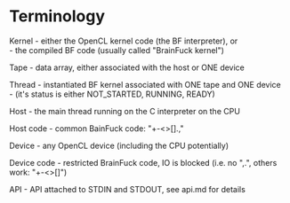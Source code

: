 Terminology
===========

Kernel - either the OpenCL kernel code (the BF interpreter), or<br>
       - the compiled BF code (usually called "BrainFuck kernel")

Tape - data array, either associated with the host or ONE device

Thread - instantiated BF kernel associated with ONE tape and ONE device<br>
       - (it's status is either NOT_STARTED, RUNNING, READY)

Host - the main thread running on the C interpreter on the CPU

Host code - common BainFuck code: "+-<>[].,"

Device - any OpenCL device (including the CPU potentially)

Device code - restricted BrainFuck code, IO is blocked (i.e. no ",.", others work: "+-<>[]")

API - API attached to STDIN and STDOUT, see api.md for details


